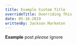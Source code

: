 ```yaml
---
title: Example Custom Title
overrideTitle: Overriding This
date: 05-16-2019
writtenBy: Jackson Marketon
---
```


**Example** post _please_ ignore
